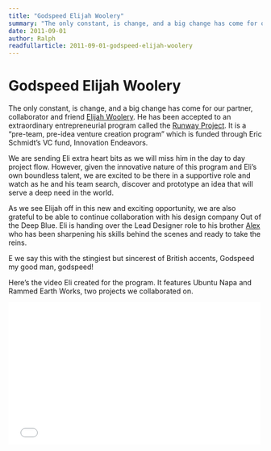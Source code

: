 ```yaml
---
title: "Godspeed Elijah Woolery"
summary: "The only constant, is change, and a big change has come for our partner, collaborator and friend Elijah Woolery."
date: 2011-09-01
author: Ralph
readfullarticle: 2011-09-01-godspeed-elijah-woolery
---
```


# Godspeed Elijah Woolery

The only constant, is change, and a big change has come for our partner, collaborator and friend [Elijah Woolery](http://outofthedeepblue.com/WPsite/?page_id=2). He has been accepted to an extraordinary entrepreneurial program called the [Runway Project](http://www.runwayprogram.com/). It is a “pre-team, pre-idea venture creation program” which is funded through Eric Schmidt’s VC fund, Innovation Endeavors.

We are sending Eli extra heart bits as we will miss him in the day to day project flow. However, given the innovative nature of this program and Eli’s own boundless talent, we are excited to be there in a supportive role and watch as he and his team search, discover and prototype an idea that will serve a deep need in the world.

As we see Elijah off in this new and exciting opportunity, we are also grateful to be able to continue collaboration with his design company Out of the Deep Blue. Eli is handing over the Lead Designer role to his brother [Alex](http://outofthedeepblue.com/WPsite/?page_id=2) who has been sharpening his skills behind the scenes and ready to take the reins.

E we say this with the stingiest but sincerest of British accents, Godspeed my good man, godspeed!

Here’s the video Eli created for the program. It features Ubuntu Napa and Rammed Earth Works, two projects we collaborated on.

<iframe src="//player.vimeo.com/video/27026807" width="500" height="281" frameborder="0" webkitallowfullscreen mozallowfullscreen allowfullscreen></iframe>

